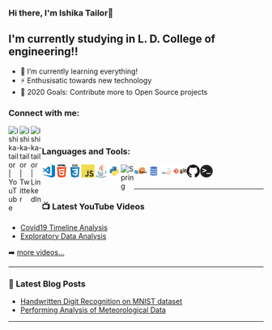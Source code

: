 ### Hi there, I'm Ishika Tailor👋

## I'm currently studying in L. D. College of engineering!!

- 🌱 I’m currently learning everything!
- ⚡ Enthusisatic towards new technology 
- 🥅 2020 Goals: Contribute more to Open Source projects

### Connect with me:


[<img align="left" alt="ishika-tailor | YouTube" width="22px" src="https://cdn.jsdelivr.net/npm/simple-icons@v3/icons/youtube.svg" />][youtube]
[<img align="left" alt="ishika-tailor | Twitter" width="22px" src="https://cdn.jsdelivr.net/npm/simple-icons@v3/icons/twitter.svg" />][twitter]
[<img align="left" alt="ishika-tailor | LinkedIn" width="22px" src="https://cdn.jsdelivr.net/npm/simple-icons@v3/icons/linkedin.svg" />][linkedin]


<br />

### Languages and Tools:

<img align="left" alt="Visual Studio Code" width="26px" src="https://raw.githubusercontent.com/github/explore/80688e429a7d4ef2fca1e82350fe8e3517d3494d/topics/visual-studio-code/visual-studio-code.png" />
<img align="left" alt="HTML5" width="26px" src="https://raw.githubusercontent.com/github/explore/80688e429a7d4ef2fca1e82350fe8e3517d3494d/topics/html/html.png" />
<img align="left" alt="CSS3" width="26px" src="https://raw.githubusercontent.com/github/explore/80688e429a7d4ef2fca1e82350fe8e3517d3494d/topics/css/css.png" />
<img align="left" alt="JavaScript" width="26px" src="https://raw.githubusercontent.com/github/explore/80688e429a7d4ef2fca1e82350fe8e3517d3494d/topics/javascript/javascript.png" />
<img align="left" alt="Java" width="26px" src="https://raw.githubusercontent.com/github/explore/80688e429a7d4ef2fca1e82350fe8e3517d3494d/topics/java/java.png" />
<img align="left" alt="Python" width="26px" src="https://raw.githubusercontent.com/github/explore/80688e429a7d4ef2fca1e82350fe8e3517d3494d/topics/python/python.png" />
<img align="left" alt="Spring" width="26px" src="https://raw.githubusercontent.com/github/explore/80688e429a7d4ef2fca1e82350fe8e3517d3494d/topics/c++/c++.png" />
<img align="left" alt="Scikit-learn" width="26px" src="https://raw.githubusercontent.com/github/explore/80688e429a7d4ef2fca1e82350fe8e3517d3494d/topics/scikit-learn/scikit-learn.png" />


<img align="left" alt="SQL" width="26px" src="https://raw.githubusercontent.com/github/explore/80688e429a7d4ef2fca1e82350fe8e3517d3494d/topics/sql/sql.png" />
<img align="left" alt="MySQL" width="26px" src="https://raw.githubusercontent.com/github/explore/80688e429a7d4ef2fca1e82350fe8e3517d3494d/topics/mysql/mysql.png" />
<img align="left" alt="Git" width="26px" src="https://raw.githubusercontent.com/github/explore/80688e429a7d4ef2fca1e82350fe8e3517d3494d/topics/git/git.png" />
<img align="left" alt="GitHub" width="26px" src="https://raw.githubusercontent.com/github/explore/78df643247d429f6cc873026c0622819ad797942/topics/github/github.png" />
<img align="left" alt="Terminal" width="26px" src="https://raw.githubusercontent.com/github/explore/80688e429a7d4ef2fca1e82350fe8e3517d3494d/topics/terminal/terminal.png" />

<br />
<br />

---

### 📺 Latest YouTube Videos

<!-- YOUTUBE:START -->
- [Covid19 Timeline Analysis](https://youtu.be/LsQzJIjK9XY)
- [Exploratory Data Analysis](https://youtu.be/NhuRn84vrek)

<!-- YOUTUBE:END -->

➡️ [more videos...](https://www.youtube.com/channel/UCYl7yTFTUFsFl_LsJimNQNA?view_as=subscriber)

---

### 📕 Latest Blog Posts

<!-- BLOG-POST-LIST:START -->
- [Handwritten Digit Recognition on MNIST dataset](https://medium.com/@ishika.tailor2001/handwritten-digit-recognition-on-mnist-dataset-61b8d6a884b8)
- [Performing Analysis of Meteorological Data](https://medium.com/@ishika.tailor2001/performing-analysis-of-meteorological-data-d6a27b6c06d0)


---



[twitter]: https://twitter.com/ishika_tailor
[youtube]:https://www.youtube.com/channel/UCYl7yTFTUFsFl_LsJimNQNA?view_as=subscriber
[Medium]:https://medium.com/@ishika.tailor2001
[linkedin]:https://www.linkedin.com/in/ishika-tailor-7045b1181/
[Datascience]: https://www.youtube.com/watch?v=DpIE5i8QYus&list=PLBhiTM_h5-j1PEWupNAlBJ6cE48gror5B
[Certification]: https://drive.google.com/drive/folders/1ojd2--Ynw4xWOBkV0VE0zWz7X9YUuUek?usp=sharing
